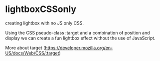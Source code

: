# lightboxCSSonly
creating lightbox with no JS only CSS.

Using the CSS pseudo-class :target and a combination of position and display we can create a fun lightbox effect without the use of JavaScript.

More about target (https://developer.mozilla.org/en-US/docs/Web/CSS/:target)
